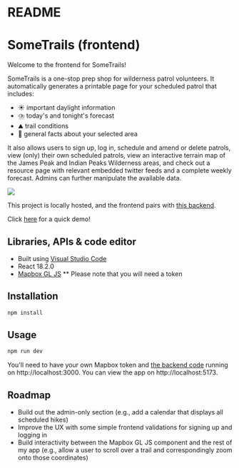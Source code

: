 # README

# SomeTrails (frontend)

Welcome to the frontend for SomeTrails!

SomeTrails is a one-stop prep shop for wilderness patrol volunteers. It automatically generates a printable page for your scheduled patrol that includes:

- :sunny: important daylight information
- :cloud_with_lightning_and_rain: today's and tonight's forecast
- :mountain: trail conditions
- :notebook: general facts about your selected area

It also allows users to sign up, log in, schedule and amend or delete patrols, view (only) their own scheduled patrols, view an interactive terrain map of the James Peak and Indian Peaks Wilderness areas, and check out a resource page with relevant embedded twitter feeds and a complete weekly forecast. Admins can further manipulate the available data.

![](demo.gif)

This project is locally hosted, and the frontend pairs with [this backend](https://github.com/sararsaurus/backend-happy-trails-api).

Click [here](https://youtu.be/g7HeW_GGq2s) for a quick demo!

## Libraries, APIs & code editor

- Built using [Visual Studio Code](https://code.visualstudio.com/)
- React 18.2.0
- [Mapbox GL JS](https://docs.mapbox.com/mapbox-gl-js/guides/) \*\* Please note that you will need a token

## Installation

```bash
npm install
```

## Usage

```bash
npm run dev
```

You'll need to have your own Mapbox token and [the backend code](https://github.com/sararsaurus/backend-happy-trails-api) running on http://localhost:3000.
You can view the app on http://localhost:5173.

## Roadmap

- Build out the admin-only section (e.g., add a calendar that displays all scheduled hikes)
- Improve the UX with some simple frontend validations for signing up and logging in
- Build interactivity between the Mapbox GL JS component and the rest of my app (e.g., allow a user to scroll over a trail and correspondingly zoom onto those coordinates)
